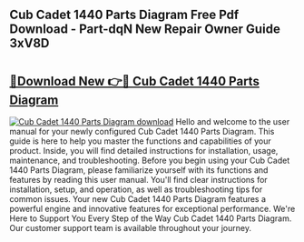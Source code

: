 ## Cub Cadet 1440 Parts Diagram Free Pdf Download - Part-dqN New Repair Owner Guide 3xV8D

# <h2><a href="http://dfhsf2.blite.top/?on=Cub+Cadet+1440+Parts+Diagram">🔗Download New 👉🔴 Cub Cadet 1440 Parts Diagram</a></h2>

[![Cub Cadet 1440 Parts Diagram download](https://i.imgur.com/lujVjoI.png)](http://dfhsf2.blite.top/?on=Cub+Cadet+1440+Parts+Diagram)
Hello and welcome to the user manual for your newly configured Cub Cadet 1440 Parts Diagram. This guide is here to help you master the functions and capabilities of your product. Inside, you will find detailed instructions for installation, usage, maintenance, and troubleshooting. Before you begin using your Cub Cadet 1440 Parts Diagram, please familiarize yourself with its functions and features by reading this user manual. You'll find clear instructions for installation, setup, and operation, as well as troubleshooting tips for common issues. Your new Cub Cadet 1440 Parts Diagram features a powerful engine and innovative features for exceptional performance. We're Here to Support You Every Step of the Way Cub Cadet 1440 Parts Diagram. Our customer support team is available throughout your journey.
